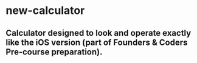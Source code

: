 # new-calculator

## Calculator designed to look and operate exactly like the iOS version (part of Founders & Coders Pre-course preparation).
